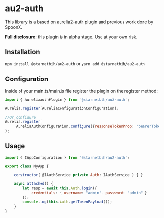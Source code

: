 # au2-auth

This library is a based on aurelia2-auth plugin and previous work done by SpoonX.

**Full disclosure**: this plugin is in alpha stage. Use at your own risk.

## Installation

`npm install @starnetbih/au2-auth` or `yarn add @starnetbih/au2-auth`

## Configuration

Inside of your main.ts/main.js file register the plugin on the register method:

```js
import { AureliaAuthPlugin } from '@starnetbih/au2-auth';

Aurelia.register(AureliaConfigurationConfiguration); 

//Or configure
Aurelia.register(
     AureliaAuthConfiguration.configure({responseTokenProp: 'bearerToken'})
);


```

## Usage

```js
import { IAppConfiguration } from '@starnetbih/au2-auth';

export class MyApp {

    constructor( @IAuthService private Auth: IAuthService ) { }

    async attached() {
        let resp = await this.Auth.login({
            credentials: { username: "admin", password: "admin" }
        });
        console.log(this.Auth.getTokenPayload());
    }
}
```
